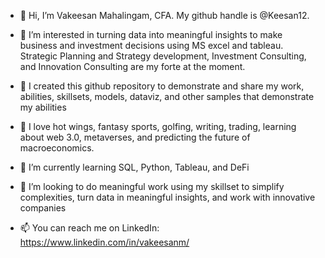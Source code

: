 - 👋 Hi, I’m Vakeesan Mahalingam, CFA. My github handle is @Keesan12.

- 👀 I’m interested in turning data into meaningful insights to make business and investment decisions using MS excel and tableau. Strategic Planning and Strategy development, Investment Consulting, and Innovation Consulting are my forte at the moment. 

- 🌱 I created this github repository to demonstrate and share my work, abilities, skillsets, models, dataviz, and other samples that demonstrate my abilities

- 👀 I love hot wings, fantasy sports, golfing, writing, trading, learning about web 3.0, metaverses, and predicting the future of macroeconomics.
 
- 🌱 I’m currently learning SQL, Python, Tableau, and DeFi 

- 💞️ I’m looking to do meaningful work using my skillset to simplify complexities, turn data in meaningful insights, and work with innovative companies 

- 📫 You can reach me on LinkedIn: https://www.linkedin.com/in/vakeesanm/

<!---
Keesan12/Keesan12 is a ✨ special ✨ repository because its `README.md` (this file) appears on your GitHub profile.
You can click the Preview link to take a look at your changes.
--->
